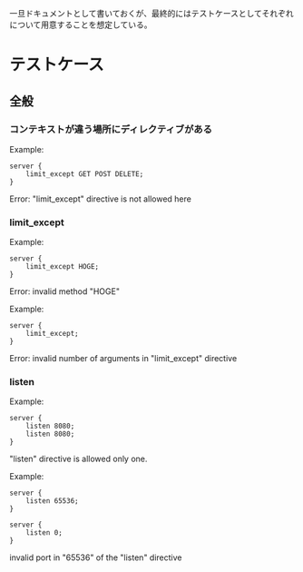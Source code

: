 一旦ドキュメントとして書いておくが、最終的にはテストケースとしてそれぞれについて用意することを想定している。

# テストケース

## 全般

### コンテキストが違う場所にディレクティブがある

Example:

```
server {
    limit_except GET POST DELETE;
}
```

Error:
"limit_except" directive is not allowed here

### limit_except

Example:

```
server {
    limit_except HOGE;
}
```

Error:
invalid method "HOGE"

Example:

```
server {
    limit_except;
}
```

Error:
invalid number of arguments in "limit_except" directive

### listen

Example:

```
server {
	listen 8080;
	listen 8080;
}
```

"listen" directive is allowed only one.

Example:

```
server {
	listen 65536;
}

server {
	listen 0;
}
```

invalid port in "65536" of the "listen" directive
